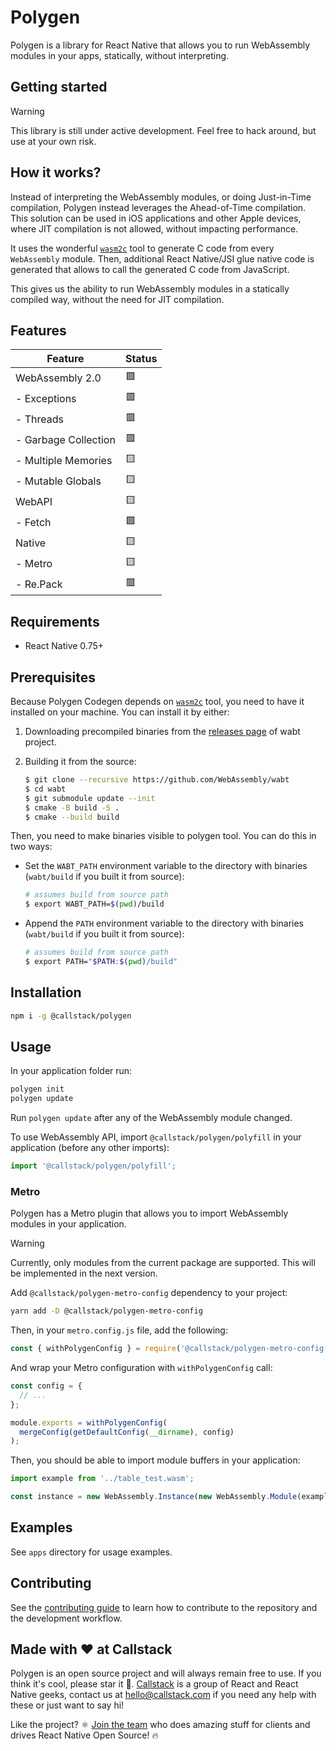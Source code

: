 # Polygen

Polygen is a library for React Native that allows you to run WebAssembly modules in your apps, statically, without interpreting.

## Getting started

> [!WARNING]
> This library is still under active development. Feel free to hack around, but use at your own risk.

## How it works?

Instead of interpreting the WebAssembly modules, or doing Just-in-Time compilation, Polygen instead leverages the Ahead-of-Time compilation.
This solution can be used in iOS applications and other Apple devices, where JIT compilation is not allowed,
without impacting performance.

It uses the wonderful [`wasm2c`](https://github.com/WebAssembly/wabt/tree/main/wasm2c) tool to generate C code from every `WebAssembly` module.
Then, additional React Native/JSI glue native code is generated that allows to call the generated C code from JavaScript.

This gives us the ability to run WebAssembly modules in a statically compiled way, without the need for JIT compilation.

## Features

| Feature              | Status   |
|----------------------|----------|
| WebAssembly 2.0      | 🟩       |
| - Exceptions         | 🟥       |
| - Threads            | 🟥       |
| - Garbage Collection | 🟥       |
| - Multiple Memories  | 🟨       |
| - Mutable Globals    | 🟨       |
| WebAPI               | 🟨       |
| - Fetch              | 🟩       |
| Native               | 🟨       |
| - Metro              | 🟨       |
| - Re.Pack            | 🟥       |


## Requirements

- React Native 0.75+

## Prerequisites

Because Polygen Codegen depends on [`wasm2c`](https://github.com/WebAssembly/wabt) tool, you need to have it installed on your machine.
You can install it by either:

1. Downloading precompiled binaries from the [releases page](https://github.com/WebAssembly/wabt/releases) of wabt project.
2. Building it from the source:

   ```sh
   $ git clone --recursive https://github.com/WebAssembly/wabt
   $ cd wabt
   $ git submodule update --init
   $ cmake -B build -S .
   $ cmake --build build
   ```

Then, you need to make binaries visible to polygen tool. You can do this in two ways:

- Set the `WABT_PATH` environment variable to the directory with binaries (`wabt/build` if you built it from source):

  ```sh
  # assumes build from source path
  $ export WABT_PATH=$(pwd)/build
  ```

- Append the `PATH` environment variable to the directory with binaries (`wabt/build` if you built it from source):

  ```sh
  # assumes build from source path
  $ export PATH="$PATH:$(pwd)/build"
  ```

## Installation

```sh
npm i -g @callstack/polygen
```

## Usage

In your application folder run:

```sh
polygen init
polygen update
```

Run `polygen update` after any of the WebAssembly module changed.

To use WebAssembly API, import `@callstack/polygen/polyfill` in your application (before any other imports):

```js
import '@callstack/polygen/polyfill';
```

### Metro

Polygen has a Metro plugin that allows you to import WebAssembly modules in your application.

> [!WARNING]
> Currently, only modules from the current package are supported. This will be implemented in the next version.

Add `@callstack/polygen-metro-config` dependency to your project:

```sh
yarn add -D @callstack/polygen-metro-config
```

Then, in your `metro.config.js` file, add the following:

```js
const { withPolygenConfig } = require('@callstack/polygen-metro-config');
```

And wrap your Metro configuration with `withPolygenConfig` call:

```js
const config = {
  // ...
};

module.exports = withPolygenConfig(
  mergeConfig(getDefaultConfig(__dirname), config)
);
```

Then, you should be able to import module buffers in your application:

```js
import example from '../table_test.wasm';

const instance = new WebAssembly.Instance(new WebAssembly.Module(example));
```

## Examples

See `apps` directory for usage examples.

## Contributing

See the [contributing guide](CONTRIBUTING.md) to learn how to contribute to the repository and the development workflow.


## Made with ❤️ at Callstack

Polygen is an open source project and will always remain free to use. If you think it's cool, please star it 🌟. [Callstack](https://callstack.com) is a group of React and React Native geeks, contact us at [hello@callstack.com](mailto:hello@callstack.com) if you need any help with these or just want to say hi!

Like the project? ⚛️ [Join the team](https://callstack.com/careers/?utm_campaign=Senior_RN&utm_source=github&utm_medium=readme) who does amazing stuff for clients and drives React Native Open Source! 🔥
